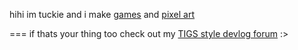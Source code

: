 hihi
im tuckie and i make [games](https://tuckie.zone/#/folio/games) and [pixel art](https://tuckie.zone/#/folio/art)

===
if thats your thing too check out my [TIGS style devlog forum](https://aregames.art) :> 
<!---
twuky/twuky is a ✨ special ✨ repository because its `README.md` (this file) appears on your GitHub profile.
You can click the Preview link to take a look at your changes.
--->
